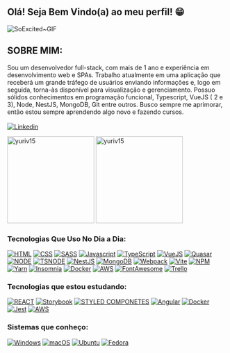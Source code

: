 ## Olá! Seja Bem Vindo(a) ao meu perfil! 😁

![SoExcited~GIF](https://user-images.githubusercontent.com/65895389/192128647-6dc31394-6270-428c-b08d-3ac8956ff7f0.gif)

## SOBRE MIM: 

Sou um desenvolvedor full-stack, com mais de 1 ano e experiência em desenvolvimento web e SPAs. Trabalho atualmente em uma aplicação que receberá um grande tráfego de usuários enviando informações e, logo em seguida, torna-às disponível para visualização e gerenciamento. Possuo sólidos conhecimentos em programação funcional, Typescript, VueJS ( 2 e 3), Node, NestJS, MongoDB, Git entre outros. Busco sempre me aprimorar, então estou sempre aprendendo algo novo e fazendo cursos.
<br><br>
[![Linkedin](https://img.shields.io/badge/LinkedIn-0077B5?style=for-the-badge&logo=linkedin&logoColor=white)](https://www.linkedin.com/in/yuriv13/)

 <img height="200px" src="https://github-readme-stats-beryl.vercel.app/api?username=yuriv15&theme=tokyonight&show_icons=true" alt="yuriv15"><img>
 <img height="200px" src="https://github-readme-stats-beryl.vercel.app/api/top-langs/?username=yuriv15&theme=tokyonight" alt="yuriv15"><img>



### Tecnologias Que Uso No Dia a Dia:


[![HTML](https://img.shields.io/badge/HTML5-E34F26?style=for-the-badge&logo=html5&logoColor=white)](#)
[![CSS](https://img.shields.io/badge/CSS3-1572B6?style=for-the-badge&logo=css3&logoColor=white)](#)
[![SASS](https://img.shields.io/badge/Sass-CC6699?style=for-the-badge&logo=sass&logoColor=white)](#)
[![Javascript](https://img.shields.io/badge/JavaScript-F7DF1E?style=for-the-badge&logo=javascript&logoColor=black)](#)
[![TypeScript](https://img.shields.io/badge/TypeScript-007ACC?style=for-the-badge&logo=typescript&logoColor=white)](#)
[![VueJS](https://img.shields.io/badge/Vue.js-35495E?style=for-the-badge&logo=vuedotjs&logoColor=4FC08D)](#)
[![Quasar](https://img.shields.io/badge/Quasar-1976D2?style=for-the-badge&logo=quasar&logoColor=white)](#)
[![NODE](https://img.shields.io/badge/Node.js-43853D?style=for-the-badge&logo=node.js&logoColor=white)](#)
[![TSNODE](https://img.shields.io/badge/ts--node-3178C6?style=for-the-badge&logo=ts-node&logoColor=white)](#)
[![NestJS](https://img.shields.io/badge/nestjs-E0234E?style=for-the-badge&logo=nestjs&logoColor=white)](#)
[![MongoDB](https://img.shields.io/badge/MongoDB-4EA94B?style=for-the-badge&logo=mongodb&logoColor=white)](#)
[![Webpack](https://img.shields.io/badge/Webpack-8DD6F9?style=for-the-badge&logo=Webpack&logoColor=white)](#)
[![Vite](https://img.shields.io/badge/vite-%23646CFF.svg?style=for-the-badge&logo=vite&logoColor=white)](#)
[![NPM](https://img.shields.io/badge/npm-CB3837?style=for-the-badge&logo=npm&logoColor=white)](#)
[![Yarn](https://img.shields.io/badge/Yarn-2C8EBB?style=for-the-badge&logo=yarn&logoColor=white)](#)
[![Insomnia](https://img.shields.io/badge/Insomnia-5849be?style=for-the-badge&logo=Insomnia&logoColor=white)](#)
[![Docker](https://img.shields.io/badge/Docker-2CA5E0?style=for-the-badge&logo=docker&logoColor=white)](#)
[![AWS](https://img.shields.io/badge/Amazon_AWS-232F3E?style=for-the-badge&logo=amazon-aws&logoColor=white)](#)
[![FontAwesome](https://img.shields.io/badge/Font_Awesome-339AF0?style=for-the-badge&logo=fontawesome&logoColor=white)](#)
[![Trello](https://img.shields.io/badge/Trello-0052CC?style=for-the-badge&logo=trello&logoColor=white)](#)


### Tecnologias que estou estudando:

[![REACT](https://img.shields.io/badge/React-20232A?style=for-the-badge&logo=react&logoColor=61DAFB)](#)
[![Storybook](https://img.shields.io/badge/-Storybook-FF4785?style=for-the-badge&logo=storybook&logoColor=white)](#)
[![STYLED COMPONETES](https://img.shields.io/badge/styled--components-DB7093?style=for-the-badge&logo=styled-components&logoColor=white)](#)
[![Angular](https://img.shields.io/badge/Angular-DD0031?style=for-the-badge&logo=angular&logoColor=white)](#)
[![Docker](https://img.shields.io/badge/Docker-2CA5E0?style=for-the-badge&logo=docker&logoColor=white)](#)
[![Jest](https://img.shields.io/badge/Jest-C21325?style=for-the-badge&logo=jest&logoColor=white)](#)
[![AWS](https://img.shields.io/badge/Amazon_AWS-232F3E?style=for-the-badge&logo=amazon-aws&logoColor=white)](#)


### Sistemas que conheço:

[![Windows](https://img.shields.io/badge/Windows-0078D6?style=for-the-badge&logo=windows&logoColor=white)](#)
[![macOS](https://img.shields.io/badge/mac%20os-000000?style=for-the-badge&logo=macos&logoColor=F0F0F0)](#)
[![Ubuntu](https://img.shields.io/badge/Ubuntu-E95420?style=for-the-badge&logo=ubuntu&logoColor=white)](#)
[![Fedora](https://img.shields.io/badge/Fedora-294172?style=for-the-badge&logo=fedora&logoColor=white)](#)
[![]()](#)
[![]()](#)
[![]()](#)

